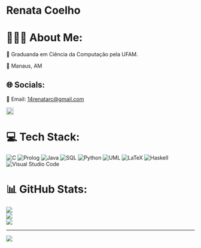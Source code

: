 # Renata Coelho
# 👩🏽‍💻 About Me:
📖 Graduanda em Ciência da Computação pela UFAM.

📍 Manaus, AM


## 🌐 Socials:

💌 Email: 14renatarc@gmail.com

<a href="https://br.linkedin.com/in/rcrenata">
  <img src="https://cdn.jsdelivr.net/npm/simple-icons@v7/icons/linkedin.svg" alt="LinkedIn" width="20" height="20">
</a>


# 💻 Tech Stack:
![C](https://img.shields.io/badge/c-%2300599C.svg?style=for-the-badge&logo=c&logoColor=white) ![Prolog](https://img.shields.io/badge/Prolog-%23584b9e.svg?style=for-the-badge&logo=prolog&logoColor=white)
![Java](https://img.shields.io/badge/java-%23ED8B00.svg?style=for-the-badge&logo=openjdk&logoColor=white)
![SQL](https://img.shields.io/badge/SQL-%234169E1.svg?style=for-the-badge&logo=postgresql&logoColor=white)
![Python](https://img.shields.io/badge/python-3670A0?style=for-the-badge&logo=python&logoColor=ffdd54) 
![UML](https://img.shields.io/badge/UML-%23C5C5C5.svg?style=for-the-badge&logo=uml&logoColor=black)
![LaTeX](https://img.shields.io/badge/latex-%23008080.svg?style=for-the-badge&logo=latex&logoColor=white) 
![Haskell](https://img.shields.io/badge/Haskell-5e5086?style=for-the-badge&logo=haskell&logoColor=white)
![Visual Studio Code](https://img.shields.io/badge/Visual%20Studio%20Code-0078d7.svg?style=for-the-badge&logo=visual-studio-code&logoColor=white)



# 📊 GitHub Stats:
![](https://github-readme-stats.vercel.app/api?username=rcrenata&theme=tokyonight&hide_border=true&include_all_commits=false&count_private=false)<br/>
![](https://github-readme-streak-stats.herokuapp.com/?user=rcrenata&theme=tokyonight&hide_border=true)<br/>
![](https://github-readme-stats.vercel.app/api/top-langs/?username=rcrenata&theme=tokyonight&hide_border=true&include_all_commits=false&count_private=false&layout=compact)

---
[![](https://visitcount.itsvg.in/api?id=rcrenata&icon=0&color=3)](https://visitcount.itsvg.in)

<!-- Proudly created with GPRM ( https://gprm.itsvg.in ) -->
